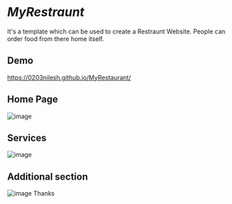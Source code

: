 # ***MyRestraunt***
It's a template which can be used to create a Restraunt Website. People can order food from there home itself.
## Demo
https://0203nilesh.github.io/MyRestaurant/
## Home Page
![image](https://github.com/0203nilesh/MyRestaurant/assets/95562518/61371047-3b11-4e92-aaa9-3c45c77e7f0a)
## Services
![image](https://github.com/0203nilesh/MyRestaurant/assets/95562518/3c4ee131-d358-4558-9e28-ecc865088df4)
## Additional section
![image](https://github.com/0203nilesh/MyRestaurant/assets/95562518/38532ccf-6162-45d2-aac5-17be2a4bbdb3)
Thanks
